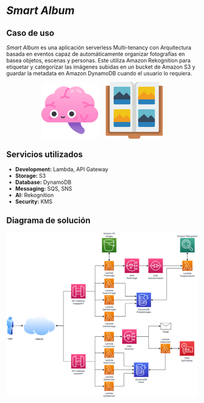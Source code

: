 # *Smart Album*

## Caso de uso
*Smart Album*  es  una  aplicación  serverless  Multi-tenancy con Arquitectura basada en eventos capaz de  automáticamente  organizar  fotografías  en  basea  objetos,  escenas  y  personas.  Este  utiliza  Amazon Rekognition  para  etiquetar  y  categorizar  las imágenes  subidas  en  un  bucket  de  Amazon  S3  y guardar  la  metadata  en  Amazon DynamoDB  cuando  el usuario lo requiera.

<div style="display: flex; justify-content: center; gap: 20px;">
  <img src="images/mental-health.png" style="width: 150px; height: auto;">
  <img src="images/book.png" style="width: 150px; height: auto;">
</div>

## Servicios utilizados

- **Development:** Lambda, API Gateway
- **Storage:** S3
- **Database:** DynamoDB
- **Messaging:** SQS, SNS
- **AI:** Rekognition
- **Security:** KMS

## Diagrama de solución

<img src="images/solution.png" alt="drawing" style="display: block; margin: auto;"/>